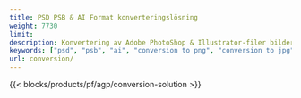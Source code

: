 ```yaml
---
title: PSD PSB & AI Format konverteringslösning
weight: 7730
limit: 
description: Konvertering av Adobe PhotoShop & Illustrator-filer bilder och andra format
keywords: ["psd", "psb", "ai", "conversion to png", "conversion to jpg", "conversion to pdf", "convert to gif", "convert to bmp", "convert to tiff"]
url: conversion/
---
```


{{< blocks/products/pf/agp/conversion-solution >}} 

